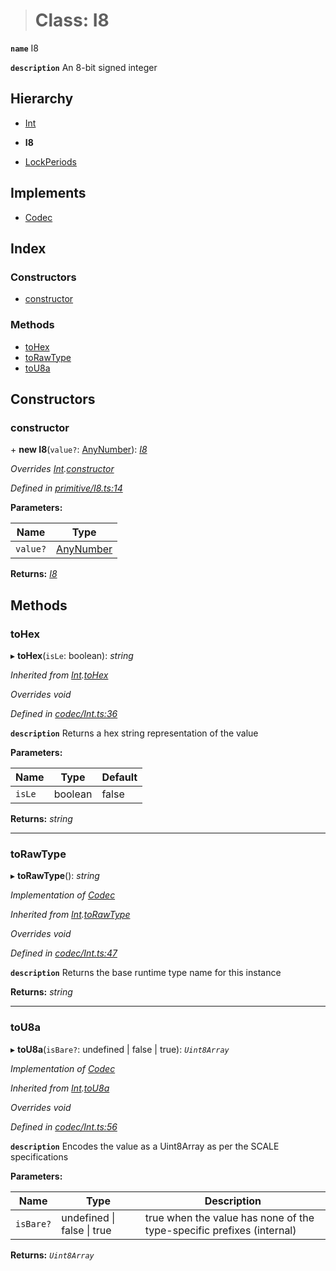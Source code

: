 > # Class: I8

**`name`** I8

**`description`** 
An 8-bit signed integer

## Hierarchy

  * [Int](_codec_int_.int.md)

  * **I8**

  * [LockPeriods](_type_lockperiods_.lockperiods.md)

## Implements

* [Codec](../interfaces/_types_.codec.md)

## Index

### Constructors

* [constructor](_primitive_i8_.i8.md#constructor)

### Methods

* [toHex](_primitive_i8_.i8.md#tohex)
* [toRawType](_primitive_i8_.i8.md#torawtype)
* [toU8a](_primitive_i8_.i8.md#tou8a)

## Constructors

###  constructor

\+ **new I8**(`value?`: [AnyNumber](../modules/_types_.md#anynumber)): *[I8](_primitive_i8_.i8.md)*

*Overrides [Int](_codec_int_.int.md).[constructor](_codec_int_.int.md#constructor)*

*Defined in [primitive/I8.ts:14](https://github.com/polkadot-js/api/blob/43ca02b/packages/types/src/primitive/I8.ts#L14)*

**Parameters:**

Name | Type |
------ | ------ |
`value?` | [AnyNumber](../modules/_types_.md#anynumber) |

**Returns:** *[I8](_primitive_i8_.i8.md)*

## Methods

###  toHex

▸ **toHex**(`isLe`: boolean): *string*

*Inherited from [Int](_codec_int_.int.md).[toHex](_codec_int_.int.md#tohex)*

*Overrides void*

*Defined in [codec/Int.ts:36](https://github.com/polkadot-js/api/blob/43ca02b/packages/types/src/codec/Int.ts#L36)*

**`description`** Returns a hex string representation of the value

**Parameters:**

Name | Type | Default |
------ | ------ | ------ |
`isLe` | boolean | false |

**Returns:** *string*

___

###  toRawType

▸ **toRawType**(): *string*

*Implementation of [Codec](../interfaces/_types_.codec.md)*

*Inherited from [Int](_codec_int_.int.md).[toRawType](_codec_int_.int.md#torawtype)*

*Overrides void*

*Defined in [codec/Int.ts:47](https://github.com/polkadot-js/api/blob/43ca02b/packages/types/src/codec/Int.ts#L47)*

**`description`** Returns the base runtime type name for this instance

**Returns:** *string*

___

###  toU8a

▸ **toU8a**(`isBare?`: undefined | false | true): *`Uint8Array`*

*Implementation of [Codec](../interfaces/_types_.codec.md)*

*Inherited from [Int](_codec_int_.int.md).[toU8a](_codec_int_.int.md#tou8a)*

*Overrides void*

*Defined in [codec/Int.ts:56](https://github.com/polkadot-js/api/blob/43ca02b/packages/types/src/codec/Int.ts#L56)*

**`description`** Encodes the value as a Uint8Array as per the SCALE specifications

**Parameters:**

Name | Type | Description |
------ | ------ | ------ |
`isBare?` | undefined \| false \| true | true when the value has none of the type-specific prefixes (internal)  |

**Returns:** *`Uint8Array`*